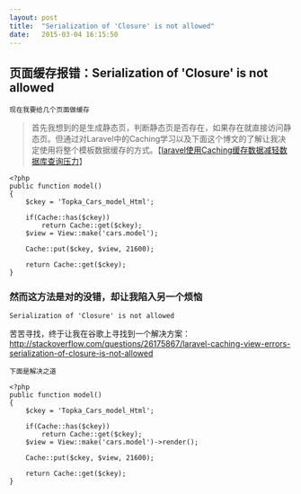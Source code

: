 ```yaml
---
layout: post
title:  "Serialization of 'Closure' is not allowed"
date:   2015-03-04 16:15:50
---
```


## 页面缓存报错：Serialization of 'Closure' is not allowed

	现在我要给几个页面做缓存
	
> 首先我想到的是生成静态页，判断静态页是否存在，如果存在就直接访问静态页。但通过对Laravel中的Caching学习以及下面这个博文的了解让我决定使用将整个模板数据缓存的方式。【[laravel使用Caching缓存数据减轻数据库查询压力](http://blog.csdn.net/xd43100678/article/details/24377531)】

```
<?php
public function model()
{
	$ckey = 'Topka_Cars_model_Html';

	if(Cache::has($ckey))
		return Cache::get($ckey);  
	$view = View::make('cars.model');

	Cache::put($ckey, $view, 21600);

	return Cache::get($ckey);  
}

```
### 然而这方法是对的没错，却让我陷入另一个烦恼
	Serialization of 'Closure' is not allowed
苦苦寻找，终于让我在谷歌上寻找到一个解决方案：
http://stackoverflow.com/questions/26175867/laravel-caching-view-errors-serialization-of-closure-is-not-allowed

`下面是解决之道`

```
<?php
public function model()
{
	$ckey = 'Topka_Cars_model_Html';

	if(Cache::has($ckey))
		return Cache::get($ckey);  
	$view = View::make('cars.model')->render();

	Cache::put($ckey, $view, 21600);

	return Cache::get($ckey);  
}

```